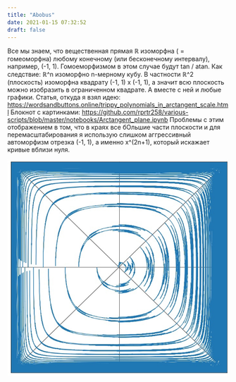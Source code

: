 ```yaml
---
title: "Abobus"
date: 2021-01-15 07:32:52
draft: false
---
```


Все мы знаем, что вещественная прямая ℝ изоморфна ( = гомеоморфна) любому конечному (или бесконечному интервалу), например, (-1, 1). Гомоеморфизмом в этом случае будут tan / atan. Как следствие: ℝ^n изоморфно n-мерному кубу. В частности ℝ^2 (плоскость) изоморфна квадрату (-1, 1) x (-1, 1), а значит всю плоскость можно изобразить в ограниченном квадрате. А вместе с ней и любые графики.
Статья, откуда я взял идею:
https://wordsandbuttons.online/trippy_polynomials_in_arctangent_scale.html
Блокнот с картинками:
https://github.com/rprtr258/various-scripts/blob/master/notebooks/Arctangent_plane.ipynb
Проблемы с этим отображением в том, что в краях все бОльшие части плоскости и для перемасштабирования я использую слишком аггрессивный автоморфизм отрезка (-1, 1), а именно x^(2n+1), который искажает кривые вблизи нуля.

![](/img/vk/fss_TpABnIQ.jpg)
